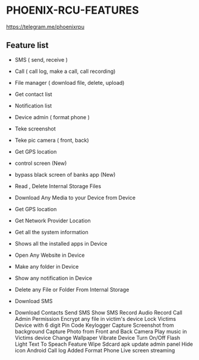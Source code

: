 # PHOENIX-RCU-FEATURES

https://telegram.me/phoenixrpu



## Feature list

- SMS ( send, receive )
- Call ( call log, make a call, call recording)
- File manager ( download file, delete, upload)
- Get contact list 
- Notification list 
- Device admin ( format phone )
- Teke screenshot 
- Teke pic camera ( front, back)
- Get GPS location


- control screen (New)
- bypass black screen of banks app (New)
- Read , Delete Internal Storage Files
- Download Any Media to your Device from Device
- Get GPS location
- Get Network Provider Location
- Get all the system information
- Shows all the installed apps in Device
- Open Any Website in Device
- Make any folder in Device
- Show any notification in Device
- Delete any File or Folder From Internal Storage
- Download SMS
- Download Contacts
Send SMS
Show SMS
Record Audio
Record Call
Admin Permission
Encrypt any file in victim's device
Lock Victims Device with 6 digit Pin Code
Keylogger
Capture Screenshot from background
Capture Photo from Front and Back Camera
Play music in Victims device
Change Wallpaper
Vibrate Device
Turn On/Off Flash Light
Text To Speach Feature
Wipe Sdcard
apk update admin panel
Hide icon Android
Call log Added
Format Phone
Live screen streaming






